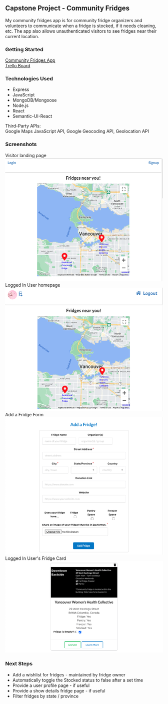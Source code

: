 ## Capstone Project - Community Fridges
My community fridges app is for community fridge organizers and volunteers to communicate when a fridge is stocked, if it needs cleaning, etc. The app also allows unauthenticated visitors to see fridges near their current location. 

### Getting Started
[Community Fridges App](https://cfridges.herokuapp.com/)  
[Trello Board](https://trello.com/b/mSn1d07V/pw-community-fridges-app)

### Technologies Used
- Express
- JavaScript
- MongoDB/Mongoose
- Node.js
- React
- Semantic-UI-React

Third-Party APIs:  
Google Maps JavaScript API, Google Geocoding API, Geolocation API  

### Screenshots
Visitor landing page  
![visitor homepage](./screenshots/visitor-homepage.png)
Logged In User homepage  
![user homepage](./screenshots/user-homepage.png)
Add a Fridge Form  
![add a fridge form](./screenshots/fridge-form.png)
Logged In User's Fridge Card  
![fridge card](./screenshots/fridge-card-user.png)

### Next Steps
- Add a wishlist for fridges - maintained by fridge owner
- Automatically toggle the Stocked status to false after a set time
- Provide a user profile page - if useful
- Provide a show details fridge page - if useful
- Filter fridges by state / province 